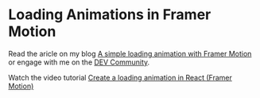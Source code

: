 # Loading Animations in Framer Motion

Read the aricle on my blog [A simple loading animation with Framer Motion](https://blog.sethcorker.com/an-easy-loading-animation-with-framer-motion/) or engage with me on the [DEV Community](https://dev.to/darthknoppix/a-simple-loading-animation-with-framer-motion-5f8o).

Watch the video tutorial [Create a loading animation in React (Framer Motion)](https://www.youtube.com/watch?v=aHqTM0WFdpk)
